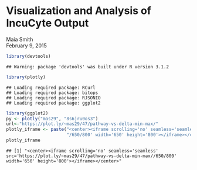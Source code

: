 # Visualization and Analysis of IncuCyte Output
Maia Smith  
February 9, 2015  


```r
library(devtools)
```

```
## Warning: package 'devtools' was built under R version 3.1.2
```

```r
library(plotly)
```

```
## Loading required package: RCurl
## Loading required package: bitops
## Loading required package: RJSONIO
## Loading required package: ggplot2
```

```r
library(ggplot2)
py <- plotly("mas29", "8s6jru0os3")
url<-"https://plot.ly/~mas29/47/pathway-vs-delta-min-max/" 
plotly_iframe <- paste("<center><iframe scrolling='no' seamless='seamless' src='", url, 
                       "/650/800' width='650' height='800'></iframe></center>", sep = "")
plotly_iframe
```

```
## [1] "<center><iframe scrolling='no' seamless='seamless' src='https://plot.ly/~mas29/47/pathway-vs-delta-min-max//650/800' width='650' height='800'></iframe></center>"
```


